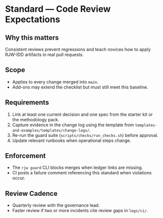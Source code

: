 # Standard — Code Review Expectations

## Why this matters
Consistent reviews prevent regressions and teach novices how to apply
RJW-IDD artifacts in real pull requests.

## Scope
- Applies to every change merged into `main`.
- Add-ons may extend the checklist but must still meet this baseline.

## Requirements
1. Link at least one current decision and one spec from the starter kit or the
   methodology pack.
2. Capture evidence in the change log using the template from
   `templates-and-examples/templates/change-logs/`.
3. Re-run the guard suite (`scripts/checks/run_checks.sh`) before approval.
4. Update relevant runbooks when operational steps change.

## Enforcement
- The `rjw guard` CLI blocks merges when ledger links are missing.
- CI posts a failure comment referencing this standard when violations occur.

## Review Cadence
- Quarterly review with the governance lead.
- Faster review if two or more incidents cite review gaps in `logs/ci/`.
